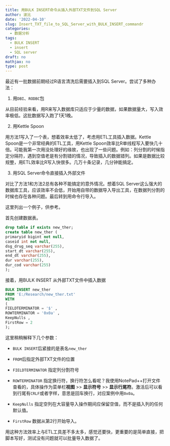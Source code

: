 ```yaml
---
title: 用BULK INSERT命令从插入外部TXT文件到SQL Server
author: 波比
date: '2022-04-10'
slug: Insert_TXT_file_to_SQL_Server_with_BULK_INSERT_commandr
categories:
  - 数据分析
tags:
  - BULK INSERT
  - insert
  - SQL server
draft: no
mathjax: no
type: post
---
```


最近有一批数据前期经过R语言清洗后需要插入到SQL Server。尝试了多种办法：

 1. 用`DBI`、`RODBC`包
 
从目前经验来看，用R来写入数据库只适应于少量的数据，如果数据量大，写入效率极低。这批数据写入跑了1天1晚。
 
 2. 用Kettle Spoon
 
用方法1写入了一个表，想着效率太低了，考虑用ETL工具插入数据。Kettle Spoon是一个非常经典的ETL工具，用Kettle Spoon效率比R单线程写入要快几十倍。可能我第一次用没处理好的缘故，也出现了一些问题。例如：列分割的时候指定分隔符，遇到空值老是有分割错的情况，导致插入的数据错列。如果是数据比较规整，用ETL效率比R写入快很多。几万十条记录，几分钟能搞定。

3. 用SQL Server命令直接插入外部文件

对比了方法1和方法2总有各种不能搞定的意外情况。想着SQL Server这么强大的数据库工具，应该效率不会低，开始用自带的数据导入导出工具，在数据列分割的时候也存在各种问题。最后转到用命令行导入。

这里列出一个例子，供参考。

首先创建数据表。

```SQL
drop table if exists new_ther;
create table new_ther (
primaryid bigint not null,
caseid int not null,
dsg_drug_seq varchar(255),
start_dt varchar(255),
end_dt varchar(255),
dur varchar(255),
dur_cod varchar(255)
);

```
 
 接着，用BULK INSERT 从外部TXT文件中插入数据
 
 ```SQL
 BULK INSERT new_ther
FROM 'E:/Research/new_ther.txt'
WITH
(
FIELDTERMINATOR = '$' ,
ROWTERMINATOR = '0x0a' ,
KeepNulls ,
FirstRow = 2
);

 ```
 
 这里稍稍解释下几个参数：
 - `BULK INSERT`后紧接的是表名`new_ther`
 
 - `FROM`后指定外部TXT文件的位置
 
 - `FIELDTERMINATOR` 指定列分割符号
 
 - `ROWTERMINATOR` 指定换行符，换行符怎么看呢？我使用NotePad++打开文件查看的，具体操作为菜单栏**视图** >> **显示符号** >> **显示行尾符**。激活后可以看到行尾有`CRLF`或者字样，意思是回车换行，对应案例中用`0x0a`。
 
 - `KeepNulls` 指定空列在大容量导入操作期间应保留空值，而不是插入列的任何默认值。
 
 - `FirstRow` 数据从第2行开始导入。
 
 
 用这种方法效率上与ETL工具差不多太多，感觉还要快，更重要的是简单直接，把脚本写好，测试没有问题就可以批量导入数据了。

